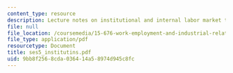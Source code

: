 ```yaml
---
content_type: resource
description: Lecture notes on institutional and internal labor market theory.
file: null
file_location: /coursemedia/15-676-work-employment-and-industrial-relations-theory-spring-2008/9bb8f2568cda036414a58974d945c8fc_ses5_institutins.pdf
file_type: application/pdf
resourcetype: Document
title: ses5_institutins.pdf
uid: 9bb8f256-8cda-0364-14a5-8974d945c8fc
---
```

